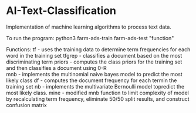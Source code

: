 # AI-Text-Classification
Implementation of machine learning algorithms to process text data.

To run the program: python3 farm-ads-train farm-ads-test "function"

Functions: tf - uses the training data to determine term frequencies for each word in the training set
           tfgrep - classifies a document based on the most discriminating term
           priors - computes the class priors for the training set and then classifies a document using 0-R             
           mnb - implements the multinomial naive bayes model to predict the most likely class
           df - computes the document frequency for each termin the training set
           nb - implements the multivariate Bernoulli model topredict the most likely class. 
           mine - modified mnb function to limit complexity of model by recalculating term frequency, eliminate 50/50 split results, and construct confusion matrix  
